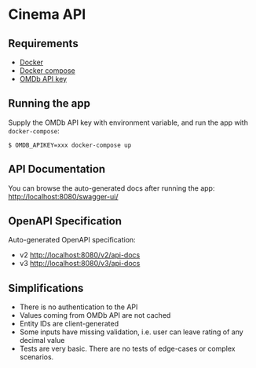 # Cinema API

## Requirements

* [Docker](https://docs.docker.com/get-docker/)
* [Docker compose](https://docs.docker.com/compose/install/)
* [OMDb API key](http://www.omdbapi.com/apikey.aspx)

## Running the app

Supply the OMDb API key with environment variable, and run the app with `docker-compose`:
```
$ OMDB_APIKEY=xxx docker-compose up
```

## API Documentation

You can browse the auto-generated docs after running the app: 
<http://localhost:8080/swagger-ui/>

## OpenAPI Specification

Auto-generated OpenAPI specification:
* v2 <http://localhost:8080/v2/api-docs>
* v3 <http://localhost:8080/v3/api-docs>

## Simplifications

* There is no authentication to the API
* Values coming from OMDb API are not cached
* Entity IDs are client-generated
* Some inputs have missing validation, i.e. user can leave rating of any decimal value
* Tests are very basic. There are no tests of edge-cases or complex scenarios.
